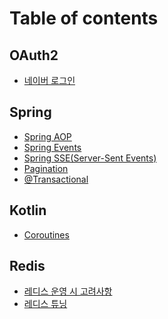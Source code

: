 # Table of contents

## OAuth2

* [네이버 로그인](README.md)

## Spring

* [Spring AOP](<README (4).md>)
* [Spring Events](<README (3) (1).md>)
* [Spring SSE(Server-Sent Events)](spring/spring-sse-server-sent-events.md)
* [Pagination](spring/pagination.md)
* [@Transactional](<README (3).md>)

## Kotlin

* [Coroutines](<README (2).md>)

## Redis

* [레디스 운영 시 고려사항](<README (1).md>)
* [레디스 튜닝](redis/undefined-1.md)
